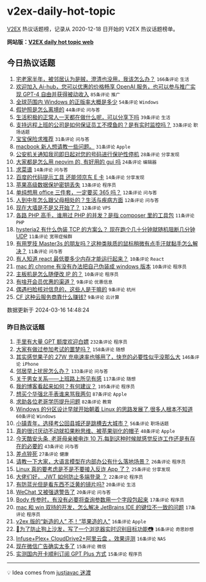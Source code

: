 # v2ex-daily-hot-topic

[V2EX](https://www.v2ex.com/) 热议话题榜，记录从 2020-12-18 日开始的 V2EX 热议话题榜单。

**网站版：[V2EX daily hot topic web](https://boojack.github.io/v2ex-daily-hot-topic-web/)**

## 今日热议话题

<!-- TODAY BEGIN -->

1. [宅老家半年，被邻居认为是贼，澄清也没用，我该怎么办？](https://www.v2ex.com/t/1024185) `166条评论` `生活`
1. [欢迎加入 Ai-hub，您可以优惠的价格畅享 OpenAI 服务，也可以参与推广实现 GPT-4 自由并获得被动收入](https://www.v2ex.com/t/1024256) `85条评论` `推广`
1. [全球范围内 Windows 的正版率大概是多少](https://www.v2ex.com/t/1024210) `54条评论` `Windows`
1. [假护照是怎么离境的](https://www.v2ex.com/t/1024169) `44条评论` `问与答`
1. [生活积极的正常人一天都在做什么呢，可以分享下吗](https://www.v2ex.com/t/1024229) `39条评论` `生活`
1. [支持远程上班的公司是如何保证员工不摸鱼的？是有实时监控吗？](https://www.v2ex.com/t/1024284) `33条评论` `职场话题`
1. [宝宝保险求推荐](https://www.v2ex.com/t/1024190) `31条评论` `问与答`
1. [macbook 新人想请教一些问题。](https://www.v2ex.com/t/1024195) `31条评论` `Apple`
1. [公安机关通知我司即日起对您的号码进行保护性停机](https://www.v2ex.com/t/1024174) `28条评论` `分享发现`
1. [大家都是怎么用 neovim 的, 有好用的 gui 吗](https://www.v2ex.com/t/1024192) `24条评论` `编辑器`
1. [求菜谱](https://www.v2ex.com/t/1024257) `14条评论` `问与答`
1. [百度的代码提示工具 还能领京东 E 卡](https://www.v2ex.com/t/1024163) `14条评论` `分享发现`
1. [苹果高级数据保护密钥丢失](https://www.v2ex.com/t/1024220) `13条评论` `程序员`
1. [单纯想用 office 三件套，一定要买 365 吗？](https://www.v2ex.com/t/1024208) `12条评论` `问与答`
1. [人到中年怎么跟父母相处的？生活与疾病方面](https://www.v2ex.com/t/1024161) `12条评论` `问与答`
1. [现在大墙是不是又开始了？](https://www.v2ex.com/t/1024160) `12条评论` `VPS`
1. [各路 PHP 高手，谁用过 PHP 的并发？是指 composer 里的工具包](https://www.v2ex.com/t/1024274) `11条评论` `PHP`
1. [hysteria2 有什么伪装 TCP 的方案么？ 现在跑个几十分钟就随机阻断几分钟 UDP](https://www.v2ex.com/t/1024188) `11条评论` `宽带症候群`
1. [有用罗技 Master3s 的朋友吗？这种类肤质的鼠标稍微有点手汗就黏手怎么解决？](https://www.v2ex.com/t/1024168) `11条评论` `问与答`
1. [有人知道 react 最低要多少内存才能运行起来？](https://www.v2ex.com/t/1024311) `10条评论` `React`
1. [mac 的 chrome 有没有办法把自己伪装成 windows 版本](https://www.v2ex.com/t/1024246) `10条评论` `程序员`
1. [主板机是怎么随便改 IP 的？](https://www.v2ex.com/t/1024216) `10条评论` `程序员`
1. [有啥开会员优惠的渠道？](https://www.v2ex.com/t/1024301) `9条评论` `优惠信息`
1. [偶遇扫脸核对信息的，这些人是干嘛的](https://www.v2ex.com/t/1024250) `9条评论` `杭州`
1. [CF 这种云服务商靠什么赚钱?](https://www.v2ex.com/t/1024241) `9条评论` `云计算`

数据更新于 2024-03-16 14:48:24

<!-- TODAY END -->

### 昨日热议话题

<!-- YESTERDAY BEGIN -->

1. [手里有大量 GPT 额度欢迎白嫖](https://www.v2ex.com/t/1023995) `232条评论` `程序员`
1. [大家有做过参加考试的噩梦吗？](https://www.v2ex.com/t/1023836) `158条评论` `随想`
1. [其实感觉果子的 27W 充电速率也够用了，快充的必要性似乎没那么大](https://www.v2ex.com/t/1024015) `146条评论` `iPhone`
1. [邻居早上扰民怎么办？](https://www.v2ex.com/t/1023831) `133条评论` `问与答`
1. [关于男女关系——上班路上所见有感](https://www.v2ex.com/t/1023983) `117条评论` `随想`
1. [我的博客看起来如何？有何建议？](https://www.v2ex.com/t/1023939) `105条评论` `程序员`
1. [想买个华强北手表谁来骂我两句](https://www.v2ex.com/t/1023832) `87条评论` `Apple`
1. [求助各位老哥学历提升问题](https://www.v2ex.com/t/1023822) `82条评论` `教育`
1. [Windows 的分区设计早就开始朝着 Linux 的思路发展了,很多人根本不知道](https://www.v2ex.com/t/1023944) `60条评论` `Windows`
1. [小镇青年，选择考公回县城还是跳槽去大城市？](https://www.v2ex.com/t/1023872) `56条评论` `职场话题`
1. [真的很讨厌动不动就扣果粉思维、被苹果驯化的帽子](https://www.v2ex.com/t/1024105) `48条评论` `Apple`
1. [今天酷安头条, 老哥母亲被电诈 10 万.每到这种时候就感觉反诈工作还是有存在的必要的](https://www.v2ex.com/t/1024041) `43条评论` `问与答`
1. [差点猝死](https://www.v2ex.com/t/1024108) `27条评论` `健康`
1. [请教一下大家，大语言模型在内部办公有什么落地场景？](https://www.v2ex.com/t/1023826) `26条评论` `程序员`
1. [Linux 真的要考虑是不是不要接入反诈 App 了？](https://www.v2ex.com/t/1023827) `25条评论` `分享发现`
1. [大佬们好， JWT 如何防止多端登录 ？](https://www.v2ex.com/t/1023997) `22条评论` `程序员`
1. [有防蓝光但是看东西不泛黄的镜片吗?](https://www.v2ex.com/t/1023880) `20条评论` `生活`
1. [WeChat 又被强退警告了](https://www.v2ex.com/t/1023835) `20条评论` `问与答`
1. [Body 传参时，有没有必要将查询参数用一个字段包起来](https://www.v2ex.com/t/1023889) `17条评论` `程序员`
1. [mac 和 win 双持的开发，怎么解决 JetBrains IDE 的键位不一致的问题](https://www.v2ex.com/t/1023855) `17条评论` `程序员`
1. [v2ex 版的“新造的人” 不！“苹果造的人”](https://www.v2ex.com/t/1024114) `16条评论` `Apple`
1. [🚫为了防止狗上沙发，写了一个浏览器实时识别目标功能📷](https://www.v2ex.com/t/1024038) `16条评论` `奇思妙想`
1. [Infuse+Plex+ CloudDrive2+阿里云盘 。效果评测](https://www.v2ex.com/t/1024020) `16条评论` `NAS`
1. [现在微信广告确实太多了](https://www.v2ex.com/t/1023886) `15条评论` `微信`
1. [实测国内开卡顺利订阅 GPT Plus 方式](https://www.v2ex.com/t/1023879) `15条评论` `程序员`

<!-- YESTERDAY END -->

---

💡 Idea comes from [justjavac 迷渡](https://github.com/justjavac/)
